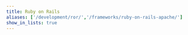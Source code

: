 ```yaml
---
title: Ruby on Rails
aliases: ['/development/ror/','/frameworks/ruby-on-rails-apache/']
show_in_lists: true
---
```

